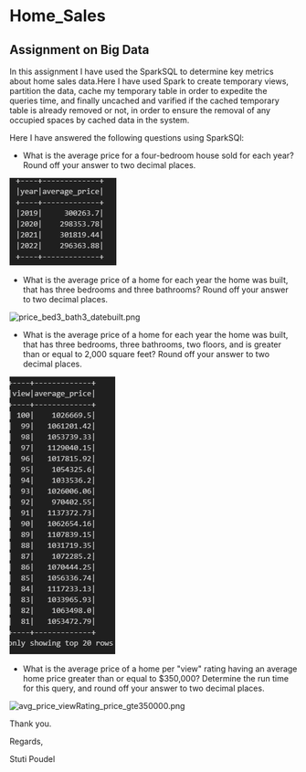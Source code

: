 # Home_Sales
## Assignment on Big Data

In this assignment I have used the SparkSQL to determine key metrics about home sales data.Here I have used Spark to create temporary views, partition the data, cache my temporary table in order to expedite the queries time, and finally uncached and varified if the cached temporary table is already removed or not, in order to ensure the removal of any occupied spaces by cached data in the system.

Here I have answered the following questions using SparkSQl:

- What is the average price for a four-bedroom house sold for each year? Round off your answer to two decimal places.

![avg_price_bed4.png](avg_price_bed4.png)


- What is the average price of a home for each year the home was built, that has three bedrooms and three bathrooms? Round off your answer to two decimal places.

![price_bed3_bath3_datebuilt.png](avg_price_datebuilt_bed3_bath3_sqgte2000.png)


- What is the average price of a home for each year the home was built, that has three bedrooms, three bathrooms, two floors, and is greater than or equal to 2,000 square feet? Round off your answer to two decimal places.

![avg_price_datebuilt_bed3_bath3_sqgte2000.png](avg_price_viewRating_price_gte350000.png)


- What is the average price of a home per "view" rating having an average home price greater than or equal to $350,000? Determine the run time for this query, and round off your answer to two decimal places.


![avg_price_viewRating_price_gte350000.png](price_bed3_bath3_datebuilt.png)






Thank you.


Regards,

Stuti Poudel
